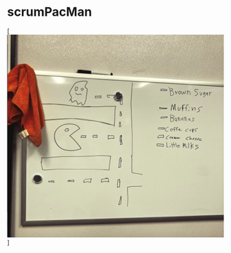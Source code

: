 # scrumPacMan


[![que no se resistieran, por que sino los mataban ... ](https://raw.githubusercontent.com/rgarro/scrumPacMan/main/comp1.png)]
